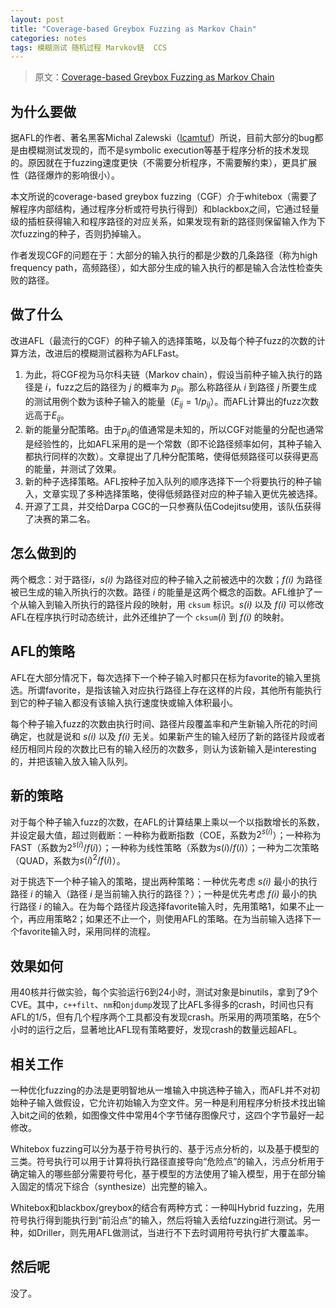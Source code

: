 ```yaml
---
layout: post
title: "Coverage-based Greybox Fuzzing as Markov Chain"
categories: notes
tags: 模糊测试 随机过程 Marvkov链  CCS 
---
```


> 原文：[Coverage-based Greybox Fuzzing as Markov Chain][src] 

[src]: http://www.comp.nus.edu.sg/~thuanpv/publications/CCS16.pdf
[mz]: http://lcamtuf.coredump.cx/

## 为什么要做
据AFL的作者、著名黑客Michal Zalewski（[lcamtuf][mz]）所说，目前大部分的bug都是由模糊测试发现的，而不是symbolic execution等基于程序分析的技术发现的。原因就在于fuzzing速度更快（不需要分析程序，不需要解约束），更具扩展性（路径爆炸的影响很小）。

本文所说的coverage-based greybox fuzzing（CGF）介于whitebox（需要了解程序内部结构，通过程序分析或符号执行得到）和blackbox之间，它通过轻量级的插桩获得输入和程序路径的对应关系，如果发现有新的路径则保留输入作为下次fuzzing的种子，否则扔掉输入。

作者发现CGF的问题在于：大部分的输入执行的都是少数的几条路径（称为high frequency path，高频路径），如大部分生成的输入执行的都是输入合法性检查失败的路径。

## 做了什么
改进AFL（最流行的CGF）的种子输入的选择策略，以及每个种子fuzz的次数的计算方法，改进后的模糊测试器称为AFLFast。

1. 为此，将CGF视为马尔科夫链（Markov chain），假设当前种子输入执行的路径是 *i*，fuzz之后的路径为 *j* 的概率为 $p_{ij}$。那么称路径从 *i* 到路径 *j* 所要生成的测试用例个数为该种子输入的能量（$E_{ij}=1/p_{ij}$）。而AFL计算出的fuzz次数远高于$E_{ij}$。
2. 新的能量分配策略。由于$p_{ij}$的值通常是未知的，所以CGF对能量的分配也通常是经验性的，比如AFL采用的是一个常数（即不论路径频率如何，其种子输入都执行同样的次数）。文章提出了几种分配策略，使得低频路径可以获得更高的能量，并测试了效果。
3. 新的种子选择策略。AFL按种子加入队列的顺序选择下一个将要执行的种子输入，文章实现了多种选择策略，使得低频路径对应的种子输入更优先被选择。
4. 开源了工具，并交给Darpa CGC的一只参赛队伍Codejitsu使用，该队伍获得了决赛的第二名。

## 怎么做到的
两个概念：对于路径*i*，*s(i)* 为路径对应的种子输入之前被选中的次数；*f(i)* 为路径被已生成的输入所执行的次数。路径 *i* 的能量是这两个概念的函数。AFL维护了一个从输入到输入所执行的路径片段的映射，用 `cksum` 标识。*s(i)* 以及 *f(i)* 可以修改AFL在程序执行时动态统计，此外还维护了一个 `cksum`(*i*) 到 *f(i)* 的映射。

## AFL的策略

AFL在大部分情况下，每次选择下一个种子输入时都只在标为favorite的输入里挑选。所谓favorite，是指该输入对应执行路径上存在这样的片段，其他所有能执行到它的种子输入都没有该输入执行速度快或输入体积最小。

每个种子输入fuzz的次数由执行时间、路径片段覆盖率和产生新输入所花的时间确定，也就是说和 *s(i)* 以及 *f(i)* 无关。如果新产生的输入经历了新的路径片段或者经历相同片段的次数比已有的输入经历的次数多，则认为该新输入是interesting的，并把该输入放入输入队列。

## 新的策略

对于每个种子输入fuzz的次数，在AFL的计算结果上乘以一个以指数增长的系数，并设定最大值，超过则截断：一种称为截断指数（COE，系数为$2^{s(i)}$）；一种称为FAST（系数为$2^{s(i)}/f(i)$）；一种称为线性策略（系数为$s(i)/f(i)$）；一种为二次策略（QUAD，系数为$s(i)^2/f(i)$）。

对于挑选下一个种子输入的策略，提出两种策略：一种优先考虑 *s(i)* 最小的执行路径 *i* 的输入（路径 *i* 是当前输入执行的路径？）；一种是优先考虑 *f(i)* 最小的执行路径 *i* 的输入。在为每个路径片段选择favorite输入时，先用策略1，如果不止一个，再应用策略2；如果还不止一个，则使用AFL的策略。在为当前输入选择下一个favorite输入时，采用同样的流程。

## 效果如何

用40核并行做实验，每个实验运行6到24小时，测试对象是binutils，拿到了9个CVE。其中，`c++filt`、`nm`和`onjdump`发现了比AFL多得多的crash，时间也只有AFL的1/5，但有几个程序两个工具都没有发现crash。所采用的两项策略，在5个小时的运行之后，显著地比AFL现有策略要好，发现crash的数量远超AFL。

## 相关工作

一种优化fuzzing的办法是更明智地从一堆输入中挑选种子输入，而AFL并不对初始种子输入做假设，它允许初始输入为空文件。另一种是利用程序分析技术找出输入bit之间的依赖，如图像文件中常用4个字节储存图像尺寸，这四个字节最好一起修改。

Whitebox fuzzing可以分为基于符号执行的、基于污点分析的，以及基于模型的三类。符号执行可以用于计算将执行路径直接导向“危险点”的输入，污点分析用于确定输入的哪些部分需要符号化，基于模型的方法使用了输入模型，用于在部分输入固定的情况下综合（synthesize）出完整的输入。

Whitebox和blackbox/greybox的结合有两种方式：一种叫Hybrid fuzzing，先用符号执行得到能执行到“前沿点”的输入，然后将输入丢给fuzzing进行测试。另一种，如Driller，则先用AFL做测试，当进行不下去时调用符号执行扩大覆盖率。

## 然后呢

没了。